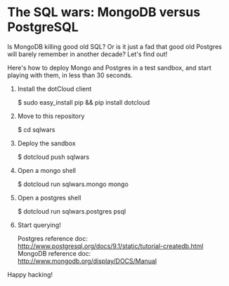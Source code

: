 # The SQL wars: MongoDB versus PostgreSQL

Is MongoDB killing good old SQL? Or is it just a fad that good old Postgres will barely remember in another decade? Let's find out!

Here's how to deploy Mongo and Postgres in a test sandbox, and start playing with them, in less than 30 seconds.

1. Install the dotCloud client

    $ sudo easy_install pip && pip install dotcloud

2. Move to this repository

    $ cd sqlwars

3. Deploy the sandbox

    $ dotcloud push sqlwars


4. Open a mongo shell

    $ dotcloud run sqlwars.mongo mongo

5. Open a postgres shell

    $ dotcloud run sqlwars.postgres psql

6. Start querying!

    Postgres reference doc: http://www.postgresql.org/docs/9.1/static/tutorial-createdb.html
    MongoDB reference doc: http://www.mongodb.org/display/DOCS/Manual


Happy hacking!


